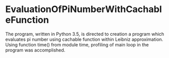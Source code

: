 # EvaluationOfPiNumberWithCachableFunction
The program, written in Python 3.5, is directed to creation a program which evaluates pi number using cachable function within Leibniz approximation. Using function time() from module time, profiling of main loop in the program was accomplished.

